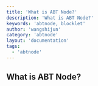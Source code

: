 ```yaml
---
title: 'What is ABT Node?'
description: 'What is ABT Node?'
keywords: 'abtnode, blocklet'
author: 'wangshijun'
category: 'abtnode'
layout: 'documentation'
tags:
  - 'abtnode'
---
```


## What is ABT Node?

[//]: # (TODO: Finish Document)
